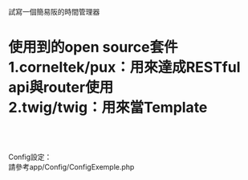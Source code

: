 試寫一個簡易阪的時間管理器

使用到的open source套件<br/>
1.corneltek/pux：用來達成RESTful api與router使用<br/>
2.twig/twig：用來當Template<br/>
<br/>
========================
<br/>
Config設定：<br/>
請參考app/Config/ConfigExemple.php
